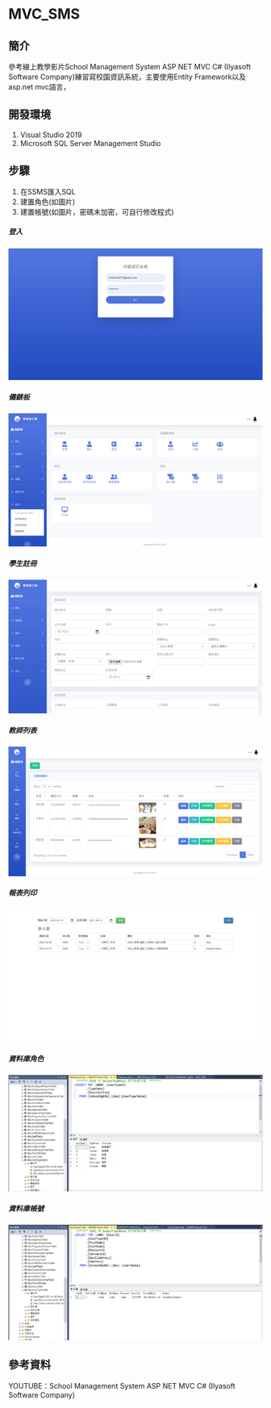 # MVC_SMS
## 簡介
參考線上教學影片School Management System ASP NET MVC C# (Ilyasoft Software Company)練習寫校園資訊系統，主要使用Entity Framework以及asp.net mvc語言，
## 開發環境
1. Visual Studio 2019
2. Microsoft SQL Server Management Studio
## 步驟
1.  在SSMS匯入SQL
2.  建置角色(如圖片)
3.  建置帳號(如圖片，密碼未加密，可自行修改程式)
##### 登入
![alt 登入](md-img/login.png)
##### 儀錶板
![alt 儀錶板](md-img/dashboard.png)
##### 學生註冊
![alt 學生註冊](md-img/studentRegister.png)
##### 教師列表
![alt 教師列表](md-img/staffList.png)
##### 報表列印
![alt 報表列印](md-img/report.png)
##### 資料庫角色
![alt 資料庫角色](md-img/role.png)
##### 資料庫帳號
![alt 資料庫帳號](md-img/admin.png)

## 參考資料
YOUTUBE：School Management System ASP NET MVC C# (Ilyasoft Software Company)